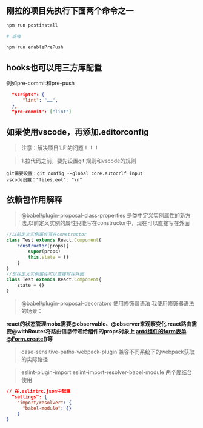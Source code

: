## 刚拉的项目先执行下面两个命令之一

```bash
npm run postinstall

# 或者

npm run enablePrePush
```

## hooks也可以用三方库配置

例如pre-commit和pre-push

```json
  "scripts": {
      "lint": "……",
  },
  "pre-commit": ["lint"]
```

## 如果使用vscode，再添加.editorconfig

> 注意：解决项目‘LF’的问题！！！

> 1.拉代码之前，要先设置git 规则和vscode的规则

```text
git需要设置：git config --global core.autocrlf input
vscode设置："files.eol": "\n"
```

## 依赖包作用解释

> @babel/plugin-proposal-class-properties  是类中定义实例属性的新方法,以前定义实例的属性只能写在constructor中，现在可以直接写在外面

```javascript
//以前定义实例属性写在constructor
class Test extends React.Component{
	constructor(props){
		super(props)
		this.state = {}
	}
}
//现在定义实例属性可以直接写在外面
class Test extends React.Component{
	state = {}
}
```

> @babel/plugin-proposal-decorators  使用修饰器语法
我使用修饰器语法的场景：

**react的状态管理mobx需要@observable、@observer来观察变化
react路由需要@withRouter将路由信息传递给组件的props对象上
antd组件的form表单@Form.create()等**

> case-sensitive-paths-webpack-plugin  兼容不同系统下的webpack获取的实际路径

> eslint-plugin-import  eslint-import-resolver-babel-module  两个库结合使用

```json
// 在.eslintrc.json中配置
  "settings": {
    "import/resolver": {
      "babel-module": {}
    }
}
```
